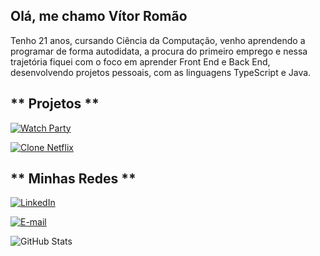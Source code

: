 ## Olá, me chamo Vítor Romão

Tenho 21 anos, cursando Ciência da Computação, venho aprendendo a programar de forma autodidata, a procura do primeiro emprego e nessa trajetória fiquei com o foco em aprender Front End e Back End, desenvolvendo projetos pessoais, com as linguagens TypeScript e Java.

## ** Projetos **

[![Watch Party](https://img.shields.io/badge/-Watch%20Party-333?style=for-the-badge)](https://watch-party-levi-app.vercel.app/)

[![Clone Netflix](https://img.shields.io/badge/Clone%20Netflix-333?style=for-the-badge)](https://clone-filmes-vitor.vercel.app/)

## ** Minhas Redes **

[![LinkedIn](https://img.shields.io/badge/-LinkedIn-000?style=for-the-badge&logo=linkedin)](https://www.linkedin.com/in/vitor-rom%C3%A3o-739022230/)

[![E-mail](https://img.shields.io/badge/-Email-000?style=for-the-badge&logo=microsoft-outlook)](mailto:zxvitor1@hotmail.com)

![GitHub Stats](https://github-readme-stats.vercel.app/api?username=LeviVromao&theme=transparent&theme=tokyonight&bg_color=000&border_color=30A3DC&show_icons=true&icon_color=30A3DC&title_color=E94D5F&text_color=FFF)
